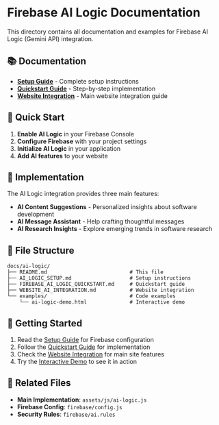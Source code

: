 # Firebase AI Logic Documentation

This directory contains all documentation and examples for Firebase AI Logic (Gemini API) integration.

## 📚 Documentation

- **[Setup Guide](AI_LOGIC_SETUP.md)** - Complete setup instructions
- **[Quickstart Guide](FIREBASE_AI_LOGIC_QUICKSTART.md)** - Step-by-step implementation
- **[Website Integration](WEBSITE_AI_INTEGRATION.md)** - Main website integration guide

## 🎯 Quick Start

1. **Enable AI Logic** in your Firebase Console
2. **Configure Firebase** with your project settings
3. **Initialize AI Logic** in your application
4. **Add AI features** to your website

## 🔧 Implementation

The AI Logic integration provides three main features:

- **AI Content Suggestions** - Personalized insights about software development
- **AI Message Assistant** - Help crafting thoughtful messages
- **AI Research Insights** - Explore emerging trends in software research

## 📁 File Structure

```
docs/ai-logic/
├── README.md                           # This file
├── AI_LOGIC_SETUP.md                   # Setup instructions
├── FIREBASE_AI_LOGIC_QUICKSTART.md     # Quickstart guide
├── WEBSITE_AI_INTEGRATION.md           # Website integration
└── examples/                           # Code examples
    └── ai-logic-demo.html              # Interactive demo
```

## 🚀 Getting Started

1. Read the [Setup Guide](AI_LOGIC_SETUP.md) for Firebase configuration
2. Follow the [Quickstart Guide](FIREBASE_AI_LOGIC_QUICKSTART.md) for implementation
3. Check the [Website Integration](WEBSITE_AI_INTEGRATION.md) for main site features
4. Try the [Interactive Demo](examples/ai-logic-demo.html) to see it in action

## 🔗 Related Files

- **Main Implementation**: `assets/js/ai-logic.js`
- **Firebase Config**: `firebase/config.js`
- **Security Rules**: `firebase/ai.rules`
